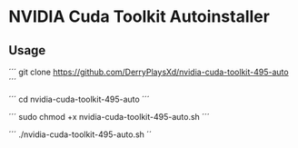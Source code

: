 # NVIDIA Cuda Toolkit Autoinstaller
## Usage

´´´
git clone https://github.com/DerryPlaysXd/nvidia-cuda-toolkit-495-auto
´´´

´´´
cd nvidia-cuda-toolkit-495-auto
´´´

´´´
sudo chmod +x nvidia-cuda-toolkit-495-auto.sh
´´´

´´´
./nvidia-cuda-toolkit-495-auto.sh
´´
